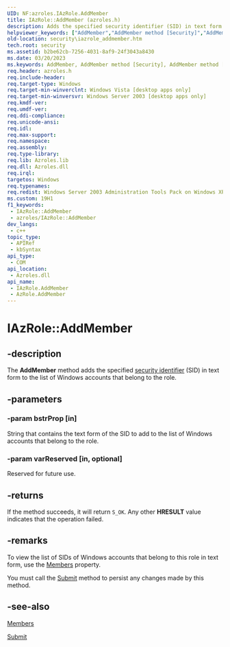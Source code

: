 ```yaml
---
UID: NF:azroles.IAzRole.AddMember
title: IAzRole::AddMember (azroles.h)
description: Adds the specified security identifier (SID) in text form to the list of Windows accounts that belong to the role.
helpviewer_keywords: ["AddMember","AddMember method [Security]","AddMember method [Security]","AzRole object","AddMember method [Security]","IAzRole interface","AzRole object [Security]","AddMember method","IAzRole interface [Security]","AddMember method","IAzRole.AddMember","IAzRole::AddMember","azroles/IAzRole::AddMember","security.iazrole_addmember"]
old-location: security\iazrole_addmember.htm
tech.root: security
ms.assetid: b2be62cb-7256-4031-8af9-24f3043a8430
ms.date: 03/20/2023
ms.keywords: AddMember, AddMember method [Security], AddMember method [Security],AzRole object, AddMember method [Security],IAzRole interface, AzRole object [Security],AddMember method, IAzRole interface [Security],AddMember method, IAzRole.AddMember, IAzRole::AddMember, azroles/IAzRole::AddMember, security.iazrole_addmember
req.header: azroles.h
req.include-header: 
req.target-type: Windows
req.target-min-winverclnt: Windows Vista [desktop apps only]
req.target-min-winversvr: Windows Server 2003 [desktop apps only]
req.kmdf-ver: 
req.umdf-ver: 
req.ddi-compliance: 
req.unicode-ansi: 
req.idl: 
req.max-support: 
req.namespace: 
req.assembly: 
req.type-library: 
req.lib: Azroles.lib
req.dll: Azroles.dll
req.irql: 
targetos: Windows
req.typenames: 
req.redist: Windows Server 2003 Administration Tools Pack on Windows XP
ms.custom: 19H1
f1_keywords:
 - IAzRole::AddMember
 - azroles/IAzRole::AddMember
dev_langs:
 - c++
topic_type:
 - APIRef
 - kbSyntax
api_type:
 - COM
api_location:
 - Azroles.dll
api_name:
 - IAzRole.AddMember
 - AzRole.AddMember
---
```


# IAzRole::AddMember

## -description

The **AddMember** method adds the specified [security identifier](/windows/win32/SecGloss/s-gly) (SID) in text form to the list of Windows accounts that belong to the role.

## -parameters

### -param bstrProp [in]

String that contains the text form of the SID to add to the list of Windows accounts that belong to the role.

### -param varReserved [in, optional]

Reserved for future use.

## -returns

If the method succeeds, it will return `S_OK`. Any other **HRESULT** value indicates that the operation failed.

## -remarks

To view the list of SIDs of Windows accounts that belong to this role in text form, use the [Members](nf-azroles-iazrole-get_members.md) property.

You must call the [Submit](nf-azroles-iazrole-submit.md) method to persist any changes made by this method.

## -see-also

[Members](nf-azroles-iazrole-get_members.md)

[Submit](nf-azroles-iazrole-submit.md)
